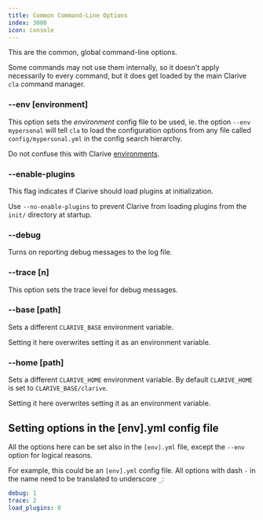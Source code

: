```yaml
---
title: Common Command-Line Options
index: 3000
icon: console
---
```


This are the common, global command-line
options.

Some commands may not use them internally, so it doesn't
apply necessarily to every command, but it does get loaded by the
main Clarive `cla` command manager.

### --env [environment]

This option sets the *environment* config file to be used, ie.
the option `--env mypersonal` will tell `cla` to load the
configuration options from any file called `config/mypersonal.yml`
in the config search hierarchy.

Do not confuse this with Clarive [environments](concepts/environment).

### --enable-plugins

This flag indicates if Clarive
should load plugins at initialization.

Use `--no-enable-plugins` to prevent Clarive
from loading plugins from the `init/` directory at startup.

### --debug

Turns on reporting debug messages to the log file.

### --trace [n]

This option sets the trace level
for debug messages.

### --base [path]

Sets a different `CLARIVE_BASE` environment variable.

Setting it here overwrites setting it as an environment variable.

### --home [path]

Sets a different `CLARIVE_HOME` environment variable.
By default `CLARIVE_HOME` is set to `CLARIVE_BASE/clarive`.

Setting it here overwrites setting it as an environment variable.

## Setting options in the [env].yml config file

All the options here can be set also in the `[env].yml` file,
except the `--env` option for logical reasons.

For example, this could be an `[env].yml` config file.
All options with dash `-` in the name need to be translated
to underscore `_`:

```yaml
debug: 1
trace: 2
load_plugins: 0
```
